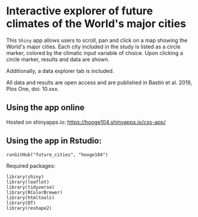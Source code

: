 # Interactive explorer of future climates of the World's major cities

This `Shiny` app allows users to scroll, pan and click on a map showing the World's major cities. Each city included in the study is listed as a circle marker, colored by the climatic input variable of choice. Upon clicking a circle marker, results and data are shown. 

Additionally, a data explorer tab is included. 

All data and results are open access and are published in Bastin et al. 2019, Plos One, doi: 10.xxx. 

## Using the app online

Hosted on shinyapps.io: https://hooge104.shinyapps.io/css-app/

## Using the app in Rstudio:

```
runGitHub("future_cities", "hooge104")
```

Required packages:

```
library(shiny)
library(leaflet)
library(tidyverse)
library(RColorBrewer)
library(htmltools)
library(DT)
library(reshape2)
```
